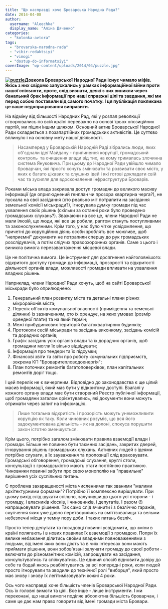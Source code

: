 ```yaml
---
title: "Що насправді хоче Броварська Народна Рада?"
date: 2014-04-08
author: 
  username: "Aleechka"
  display_name: "Аліна Дяченко"
categories: 
  - "kolonka-avtora"
tags: 
  - "brovarska-narodna-rada"
  - "vibir-redaktsiyi"
  - "vimogi"
  - "dostup-do-informatsiyi"
coverImage: "wp-content/uploads/2014/04/puzzle.jpg"
---
```


**[![puzzle](https://mpz.brovary.org/wp-content/uploads/2014/04/puzzle.jpg)](https://mpz.brovary.org/wp-content/uploads/2014/04/puzzle.jpg)Довкола Броварської Народної Ради існує чимало міфів. Якісь з них свідомо запускались у рамках інформаційної війни проти нашої спільноти, проте, слід визнати, деякі з них виникли через банальний брак інформації про наші справжні цілі та завдання, які ми перед собою поставили від самого початку. І ця публікація покликана це наше недопрацювання виправити.** 

На відміну від більшості Народних Рад, які у розпал революції створювались по всій країні переважно на основі трьох опозиційних партій, ми пішли іншим шляхом. Основний актив Броварської Народної Ради складається з позапартійних громадських активістів. Це суттєво вплинуло і на основну мету нашої діяльності.

> Насамперед у Броварській Народній Раді зібрались люди, яких об'єднали ідеї Майдану - припинення корупції, громадський контроль  та очищення влади від тих, на кому трималась злочинна система Януковича. При цьому до Народної Ради увійшло чимало броварчан, які просто хочуть змінювати та розвивати своє місто, у яких є багато цікавих та слушних ідей і які готові докладати свій час та зусилля для вдосконалення інфраструктури Броварів.

Роками міська влада закривала доступ громадян до великого масиву інформації (де оприлюднений генплан чи прозора квартирна черга?), не пускала на свої засідання (хто реально міг потрапити на засідання земельної комісії міськради?), ігнорувала думку громади під час ухвалення своїх рішень (скільки за останні роки було проведено громадських слухань?). Зважаючи на все це, члени Народної Ради не мали ілюзій, що люди, які все це робили, раптом стануть поступливими та законослухняними. Крім того, у нас було чітке усвідомлення, що причетні до корупційних діянь особи зроблять все можливе, щоб "неприємні" документи не потрапили спершу до рук громадських розслідувачів, а потім слідчих правоохоронних органів. Саме з цього і виникла вимога перезавантаження місцевої влади.

Це не політична вимога. Це інструмент для досягнення найголовнішого: відкритого доступу громади до інформації, прозорості та відкритості діяльності органів влади, можливості громади впливати на ухвалення владних рішень.

Наприклад, члени Народної Ради хочуть, щоб на сайті Броварської міськради було оприлюднено:

1. Генеральний план розвитку міста та детальні плани різних мікрорайонів міста;
2. Перелік об'єктів комунальної власності (приміщення та земельні ділянки) із зазначенням, хто їх орендує, на яких умовах (розмір орендної плати) та на який термін;
3. Межі прибудинкових територій багатоквартирних будинків;
4. Протоколи сесій міськради та засідань виконкому, засідань комісій та дорадчих органів;
5. Графік засідань усіх органів влади та їх дорадчих органів, щоб громадяни могли їх вільно відвідувати;
6. Інформація про тендери та їх підсумки;
7. Фінансові звіти та звіти про роботу комунальних підприємств, зокрема КП "Броваритепловодоенергія";
8. План поточних ремонтів багатоповерхівок, план капітальних ремонтів доріг тощо.

І цей перелік не є вичерпним. Відповідно до законодавства є ще цілий масив інформації, який має бути у відкритому доступі. Взагалі у кожного органу влади має бути створений Реєстр публічної інформації, щоб громадяни загалом орієнтувались, які документи вони можуть отримати через запит на інформацію.

> Лише тотальна відкритість і прозорість можуть унеможливити корупцію як таку. Коли чиновник розуміє, що вся його задокументована діяльність - як на долоні, спокуса порушити закон істотно зменшується.

Крім цього, потрібно загалом змінювати правила взаємодії влади і громади. Більше не повинно бути таємних засідань, закритих дверей, ігнорування рішень громадських слухань. Активних людей з ідеями потрібно слухати, а їх зауваження та пропозиції слід враховувати. Громадські обговорення, громадські слухання, круглі столи, консультації з громадськістю мають стати постійною практикою. Чиновники повинні забути про свою монополію на "правильне" вирішення усіх суспільних питань.

Є проблема захаращеності міста численними так званими "малими архітектурними формами"? Потрібно її комплексно вирішувати. При цьому вихід слід шукати спільно, залучивши до цього усі сторони - і громаду, і власників кіосків, і чиновників, і депутатів. І разом (!) напрацьовувати рішення. Так само слід вчинити і з безліччю гаражів, скупчення яких уже давно перетворились на сміттєзвалища та вельми небезпечні місця у темну пору доби. І таких питань безліч.

Просто тепер депутати та посадовці повинні усвідомити, що зміни в країні полягають і в нових правилах їх взаємодії з громадою. Попри їх велике небажання ділитись своїми владними повноваженнями з людьми, від імені яких вони діють та в чиїх інтересах вони мають приймати рішення, вони зобов'язані залучати громаду до своєї роботи - включати до різноманітних комісій, запрошувати на засідання, консультуватись та спілкуватись. Це єдиний спосіб відновити довіру до себе та бодай якось реабілітуватись за всі попередні роки, коли людей просто ігнорували та зводили до технічної ролі "виборця", який просто має знову і знову їх легітимізовувати кожні 4 роки.

Ось чого насправді хоче більшість членів Броварської Народної Ради. Ось їх головні вимоги та цілі. Все інше - лише інструменти. І ми переконані, що наші вимоги поділяє абсолютна більшість броварчан, і саме це дає нам право говорити від імені громади міста Бровари.
